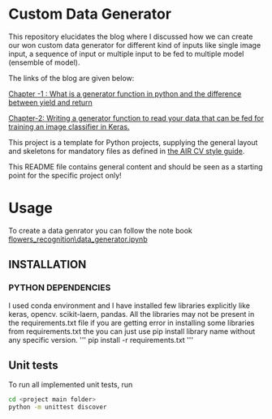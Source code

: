 ﻿# Custom Data Generator
 
 This repository elucidates the blog where I discussed how we can create our won custom data generator for different kind of inputs like single image input, a sequence of input or multiple input to be fed to multiple model (ensemble of model).

The links of the blog are given below:

[Chapter -1 : What is a generator function in python and the difference between yield and return](https://medium.com/@anuj_shah/creating-custom-data-generator-for-training-deep-learning-models-part-1-5c62b20cff26)

[Chapter-2: Writing a generator function to read your data that can be fed for training an image classifier in Keras.]()

This project is a template for Python projects, supplying the general layout and skeletons for mandatory files as defined in [the AIR CV style guide](http://github.conti.de/air-computer-vision/AirCvStyleGuide/blob/master/airCvPythonGuide.md).

This README file contains general content and should be seen as a starting point for the specific project only!
    
# Usage

To create a data genrator you can follow the note book [flowers_recognition\data_generator.ipynb]()

        
## INSTALLATION

### PYTHON DEPENDENCIES
I used conda environment and I have installed few libraries explicitly like keras, opencv. scikit-laern, pandas.
All the libraries may not be present in the requirements.txt file
if you are getting error in installing some libraries from requirements.txt the you can just use pip install library name without any specific version.
'''
pip install -r requirements.txt
'''


## Unit tests

To run all implemented unit tests, run

```bash
cd <project main folder>
python -m unittest discover
```
